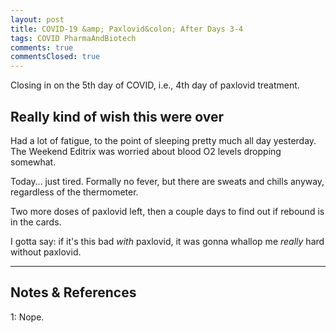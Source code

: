 ```yaml
---
layout: post
title: COVID-19 &amp; Paxlovid&colon; After Days 3-4
tags: COVID PharmaAndBiotech
comments: true
commentsClosed: true
---
```


Closing in on the 5th day of COVID, i.e., 4th day of paxlovid treatment.  


## Really kind of wish this were over  

Had a lot of fatigue, to the point of sleeping pretty much all day yesterday.  The Weekend
Editrix was worried about blood O2 levels dropping somewhat.  

Today&hellip; just tired.  Formally no fever, but there are sweats and chills anyway,
regardless of the thermometer.  

Two more doses of paxlovid left, then a couple days to find out if rebound is in the
cards.  

I gotta say: if it's this bad _with_ paxlovid, it was gonna whallop me _really_ hard without
paxlovid.  

---

## Notes &amp; References  

<!--
<sup id="fn1a">[[1]](#fn1)</sup>

<a id="fn1">1</a>: ***, ["***"](***), *** [↩](#fn1a)  

<a href="{{ site.baseurl }}/images/***">
  <img src="{{ site.baseurl }}/images/***" width="400" height="***" alt="***" title="***" style="float: right; margin: 3px 3px 3px 3px; border: 1px solid #000000;">
</a>

<iframe width="400" height="224" src="***" allow="accelerometer; encrypted-media; gyroscope; picture-in-picture" allowfullscreen style="float: right; margin: 3px 3px 3px 3px; border: 1px solid #000000;"></iframe>
-->

<a id="fn1">1</a>: Nope.  

